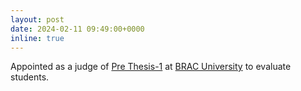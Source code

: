 ```yaml
---
layout: post
date: 2024-02-11 09:49:00+0000
inline: true
---
```


Appointed as a judge of [Pre Thesis-1](https://) at [BRAC University](https://www.bracu.ac.bd/) to evaluate students.